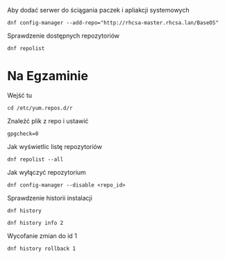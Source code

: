 Aby dodać serwer do ściągania paczek i apliakcji systemowych

```
dnf config-manager --add-repo="http://rhcsa-master.rhcsa.lan/BaseOS"
```

Sprawdzenie dostępnych repozytoriów

```
dnf repolist
```

# Na Egzaminie

Wejść tu

```
cd /etc/yum.repos.d/r
```

Znaleźć plik z repo i ustawić

```
gpgcheck=0
```

Jak wyświetlic listę repozytoriów
```
dnf repolist --all
```

Jak wyłączyć repozytorium
```
dnf config-manager --disable <repo_id>
```

Sprawdzenie historii instalacji
```
dnf history

dnf history info 2
```

Wycofanie zmian do id 1
```
dnf history rollback 1
```